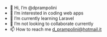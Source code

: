 - 👋 Hi, I’m @dprampolini
- 👀 I’m interested in coding web apps
- 🌱 I’m currently learning Laravel
- 💞️ I’m not looking to collaborate currently
- 📫 How to reach me d_prampolini@hotmail.it

<!---
dprampolini/dprampolini is a ✨ special ✨ repository because its `README.md` (this file) appears on your GitHub profile.
You can click the Preview link to take a look at your changes.
--->
